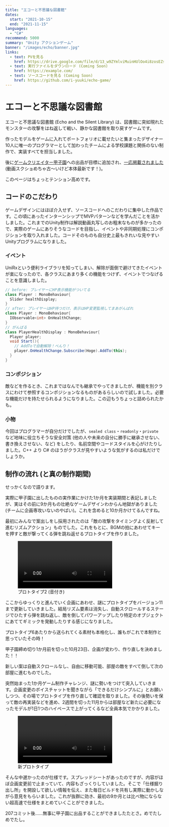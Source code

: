 ```yaml
---
title: "エコーと不思議な図書館"
dates:
  start: "2021-10-15"
  end: "2021-11-15"
languages:
  - "C#"
recommend: 5000
summary: "Unity アクションゲーム"
banner: "/images/echo/banner.jpg"
links:
  - text: PVを見る
    href: https://drive.google.com/file/d/13_w9ZYmlviMuinHUlOo4i8zosEZspCdm/view?usp=sharing
  - text: 実行ファイルをダウンロード (Coming Soon)
    href: https://example.com/
  - text: ソースコードを見る (Coming Soon)
    href: https://github.com/i-yuuki/echo-game/
---
```


# エコーと不思議な図書館

エコーと不思議な図書館 (Echo and the Silent Library) は、図書館に突如現れたモンスターの攻撃をはね返して戦い、静かな図書館を取り戻すゲームです。

作ったモデルをゲームに入れてポートフォリオに載せたいと集まったデザイナー10人に唯一のプログラマーとして加わったチームによる学校課題と関係のない制作で、実装すべてを担当しました。

後に[ゲームクリエイター甲子園](https://game.creators-guild.com/gck2021/)への出品が目標に追加され、[一応掲載されました](https://game.creators-guild.com/gck2021/2289/) (動画スクショめちゃ古～いけど本体最新です！)。

このページはちょっとテンション高めです。

## コードのこだわり

ゲームデザインにはほぼ介入せず、ソースコードへのこだわりに集中した作品です。この頃にあったインターンシップでMVPパターンなどを学んだことを活かしました。これまでのUnity制作は解説動画丸写しのお粗末なものが多かったので、実際のゲームにありそうなコードを目指し、イベントや非同期処理にコンポジションを取り入れました。コードそのものも自分史上最もきれいな見やすいUnityプログラムになりました。

### イベント

UniRxという便利ライブラリを知ってしまい、解除が面倒で避けてきたイベントが楽になったので、各クラスにあまり多くの機能をつけず、イベントでつなげることを意識しました。

```cs
// before: プレイヤーにHP表示機能がついてる
class Player : MonoBehaviour{
  Slider healthDisplay;
}
// after: プレイヤーはHP持つだけ、表示はHP変更監視してまあがんばれ
class Player : MonoBehaviour{
  IObservable<int> OnHealthChange;
}
// がんばる
class PlayerHealthDisplay : MonoBehaviour{
  Player player;
  void Start(){
    // AddToで自動解除！べんり！
    player.OnHealthChange.Subscribe(Hoge).AddTo(this);
  }
}
```

### コンポジション

敵などを作るとき、これまではなんでも継承でやってきましたが、機能を別クラスにわけて参照するコンポジションなるものがあるらしいので試しました。必要な機能だけを持たせられるようになりました。この辺もうちょっと詰められたかも。

### 小物

今回はプログラマーが自分だけでしたが、`sealed class`・`readonly`・`private` など地味に役立ちそうな安全対策 (他の人や未来の自分に勝手に継承させない、書き換えさせない、など) をしたり、名前空間やコードスタイルを心がけたりしました。C++ より C# のほうがクラスが見やすいような気がするのは私だけでしょうか。

## 制作の流れ (と真の制作期間)

せっかくなので語ります。

実際に甲子園に出したものの実作業にかけた1か月を実装期間と表記しましたが、実はその前に9か月もの壮絶なゲームデザインわからん地獄がありました (チームに企画専攻いないのやばい)。これを含めると10か月かけてるんですね。

最初にみんなで案出しをし採用されたのは「敵の攻撃をタイミングよく反射して進むリズムアクション」ものでした。これをもとに、BGMの拍にあわせてキーを押すと敵が撃ってくる弾を跳ね返せるプロトタイプを作りました。

<figure>
  <video src="/videos/echo/prototype2.webm" controls playsinline></video>
  <figcaption>プロトタイプ2 (音付き)</figcaption>
</figure>

ここからゆっくりと進んでいく企画にあわせ、謎にプロトタイプをバージョン11まで更新していきました。結局リズム要素は消失し、自動スクロールするステージでひたすら弾を跳ね返し、敵を倒してパワーアップしたり特定のオブジェクトにあててギミックを発動したりする感じになりました。

プロトタイプ6あたりから送られてくる素材も本格化し、誰もがこれで本制作と思っていたその時！

甲子園締め切り1か月前を切った10月23日、企画が変わり、作り直しを決めました！！

新しい案は自動スクロールなし、自由に移動可能、部屋の敵をすべて倒して次の部屋に進むものでした。

突然始まった1か月ゲーム制作チャレンジ、謎に勢いをつけて突入していきます。企画変更のボイスチャットを聞きながら「できるだけシンプルに」とお願いしつつ、その場でプロトタイプを作り直して確認を取りました。その後勢いを保って敵の再実装などを進め、2週間を切った11月からは部屋など新たに必要になったモデルが1日1つのハイペースで上がってくるなど全員本気でかかりました。

<figure>
  <video src="/videos/echo/new-prototype.webm" controls playsinline></video>
  <figcaption>新プロトタイプ</figcaption>
</figure>

そんな中遅かったのが仕様です。スプレッドシートがあったのですが、内容がほぼ企画変更前で止まっていて、内容もざっくりしていました。そこで「仕様掘り出し所」を開設して欲しい情報を伝え、また毎日ビルドを共有し実際に動かしながら意見をもらいました。これが抜群に効き、最初の9か月とは比べ物にならない超高速で仕様をまとめていくことができました。

207コミット後……無事に甲子園に出品することができましたたとさ。めでたしめでたし。
